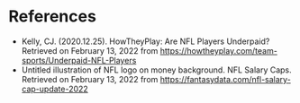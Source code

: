 # References

- Kelly, CJ. (2020.12.25). HowTheyPlay: Are NFL Players Underpaid? Retrieved on February 13, 2022 from https://howtheyplay.com/team-sports/Underpaid-NFL-Players 
- Untitled illustration of NFL logo on money background. NFL Salary Caps. Retrieved on February 13, 2022 from https://fantasydata.com/nfl-salary-cap-update-2022
